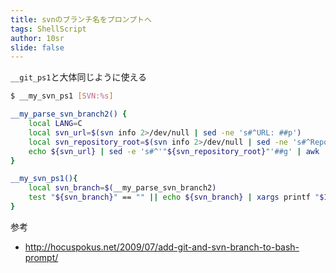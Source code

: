 ```yaml
---
title: svnのブランチ名をプロンプトへ
tags: ShellScript
author: 10sr
slide: false
---
```

`__git_ps1`と大体同じように使える

```bash
$ __my_svn_ps1 [SVN:%s]
```

```bash
__my_parse_svn_branch2() {
    local LANG=C
    local svn_url=$(svn info 2>/dev/null | sed -ne 's#^URL: ##p')
    local svn_repository_root=$(svn info 2>/dev/null | sed -ne 's#^Repository Root: ##p')
    echo ${svn_url} | sed -e 's#^'"${svn_repository_root}"'##g' | awk '{print $1}'
}

__my_svn_ps1(){
    local svn_branch=$(__my_parse_svn_branch2)
    test "${svn_branch}" == "" || echo ${svn_branch} | xargs printf "$1"
}
```

参考
* <http://hocuspokus.net/2009/07/add-git-and-svn-branch-to-bash-prompt/>
